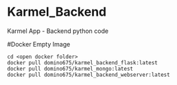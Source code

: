 # Karmel_Backend
Karmel App - Backend python code

#Docker Empty Image
```
cd <open docker folder>
docker pull domino675/karmel_backend_flask:latest
docker pull domino675/karmel_mongo:latest
docker pull domino675/karmel_backend_webserver:latest
```


